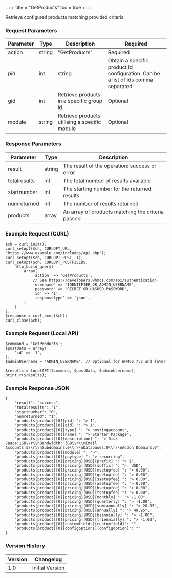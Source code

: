 +++
title = "GetProducts"
toc = true
+++

Retrieve configured products matching provided criteria

### Request Parameters

| Parameter | Type | Description | Required |
| --------- | ---- | ----------- | -------- |
| action | string | "GetProducts" | Required |
| pid | int|string | Obtain a specific product id configuration. Can be a list of ids comma separated | Optional |
| gid | int | Retrieve products in a specific group id | Optional |
| module | string | Retrieve products utilising a specific module | Optional |

### Response Parameters

| Parameter | Type | Description |
| --------- | ---- | ----------- |
| result | string | The result of the operation: success or error |
| totalresults | int | The total number of results available |
| startnumber | int | The starting number for the returned results |
| numreturned | int | The number of results returned |
| products | array | An array of products matching the criteria passed |


### Example Request (CURL)

```
$ch = curl_init();
curl_setopt($ch, CURLOPT_URL, 'https://www.example.com/includes/api.php');
curl_setopt($ch, CURLOPT_POST, 1);
curl_setopt($ch, CURLOPT_POSTFIELDS,
    http_build_query(
        array(
            'action' => 'GetProducts',
            // See https://developers.whmcs.com/api/authentication
            'username' => 'IDENTIFIER_OR_ADMIN_USERNAME',
            'password' => 'SECRET_OR_HASHED_PASSWORD',
            'id' => '1',
            'responsetype' => 'json',
        )
    )
);
$response = curl_exec($ch);
curl_close($ch);
```


### Example Request (Local API)

```
$command = 'GetProducts';
$postData = array(
    'id' => '1',
);
$adminUsername = 'ADMIN_USERNAME'; // Optional for WHMCS 7.2 and later

$results = localAPI($command, $postData, $adminUsername);
print_r($results);
```


### Example Response JSON

```
{
    "result": "success",
    "totalresults": "1",
    "startnumber": "0",
    "numreturned": "1",
    "products[product][0][pid] ": "> 1",
    "products[product][0][gid] ": "> 1",
    "products[product][0][type] ": "> hostingaccount",
    "products[product][0][name] ": "> Starter Package",
    "products[product][0][description] ": "> Disk Space:1GB\\r\\nBandwidth: 3GB\\r\\nEmail Accounts:5\\r\\nSubdomains:0\\r\\nDatabases:0\\r\\nAddon Domains:0",
    "products[product][0][module] ": ">",
    "products[product][0][paytype] ": "> recurring",
    "products[product][0][pricing][USD][prefix] ": "> $",
    "products[product][0][pricing][USD][suffix] ": ">  USD",
    "products[product][0][pricing][USD][msetupfee] ": "> 0.00",
    "products[product][0][pricing][USD][qsetupfee] ": "> 0.00",
    "products[product][0][pricing][USD][ssetupfee] ": "> 0.00",
    "products[product][0][pricing][USD][asetupfee] ": "> 0.00",
    "products[product][0][pricing][USD][bsetupfee] ": "> 0.00",
    "products[product][0][pricing][USD][tsetupfee] ": "> 0.00",
    "products[product][0][pricing][USD][monthly] ": "> -1.00",
    "products[product][0][pricing][USD][quarterly] ": "> -1.00",
    "products[product][0][pricing][USD][semiannually] ": "> 28.95",
    "products[product][0][pricing][USD][annually] ": "> 49.95",
    "products[product][0][pricing][USD][biennially] ": "> -1.00",
    "products[product][0][pricing][USD][triennially] ": "> -1.00",
    "products[product][0][customfields][customfield]": "",
    "products[product][0][configoptions][configoption]": ""
}
```


### Version History

| Version | Changelog |
| ------- | --------- |
| 1.0 | Initial Version |
